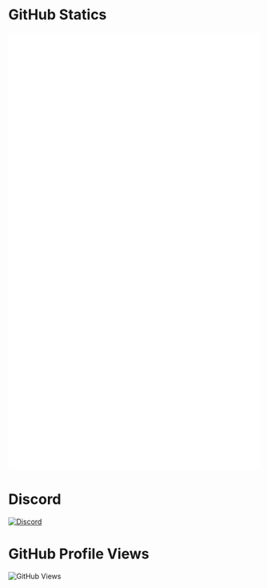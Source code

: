 # GitHub Statics

![Metrics](https://github.com/MatadorProBr/MatadorProBr/blob/main/github-metrics.svg)

# Discord

[![Discord](https://discord.c99.nl/widget/theme-4/451467812641177611.png)](https://discord.com/users/451467812641177611)

# GitHub Profile Views

![GitHub Views](https://komarev.com/ghpvc/?username=MatadorProBr)

